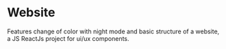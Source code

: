 # Website 
Features change of color with night mode and basic structure of a website, a JS ReactJs project for ui/ux components.

